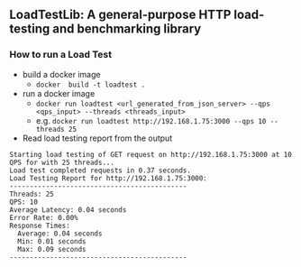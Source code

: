 ## LoadTestLib: A general-purpose HTTP load-testing and benchmarking library

### How to run a Load Test
- build a docker image
  - `docker  build -t loadtest .`
- run a docker image
  - `docker run loadtest <url_generated_from_json_server> --qps <qps_input> --threads <threads_input>`
  - e.g. `docker run loadtest http://192.168.1.75:3000 --qps 10 --threads 25`
- Read load testing report from the output
```angular2html
Starting load testing of GET request on http://192.168.1.75:3000 at 10 QPS for with 25 threads...
Load test completed requests in 0.37 seconds.
Load Testing Report for http://192.168.1.75:3000:
--------------------------------------------
Threads: 25
QPS: 10
Average Latency: 0.04 seconds
Error Rate: 0.00%
Response Times:
  Average: 0.04 seconds
  Min: 0.01 seconds
  Max: 0.09 seconds
--------------------------------------------
```